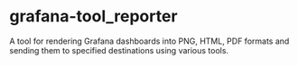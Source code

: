 # grafana-tool_reporter
A tool for rendering Grafana dashboards into PNG, HTML, PDF formats and sending them to specified destinations using various tools.
